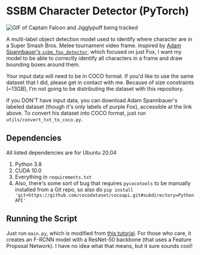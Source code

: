 # SSBM Character Detector (PyTorch)

![GIF of Captain Falcon and Jigglypuff being tracked](output.gif)

A multi-label object detection model used to identify where character are in a Super Smash Bros. Melee tournament video frame.
Inspired by [Adam Spannbauer's `ssbm_fox_detector`](https://github.com/AdamSpannbauer/ssbm_fox_detector), which focused on just Fox, I want my model to be able to correctly identify all characters in a frame and draw bounding boxes around them.

Your input data will need to be in COCO format.
If you'd like to use the same dataset that I did, please get in contact with me.
Because of size constraints (~13GB), I'm not going to be distributing the dataset with this repository.

If you DON'T have input data, you can download Adam Spannbauer's labeled dataset (though it's only labels of purple Fox), accessible at the link above. To convert his dataset into COCO format, just run `utils/convert_txt_to_coco.py`.

## Dependencies
All listed dependencies are for Ubuntu 20.04
1. Python 3.8
2. CUDA 10.0
3. Everything in `requirements.txt`
4. Also, there's some sort of bug that requires `pycocotools` to be manually installed from a Git repo, so also do `pip install 'git+https://github.com/cocodataset/cocoapi.git#subdirectory=PythonAPI'`

## Running the Script

Just run `main.py`, which is modified from [this tutorial](https://pytorch.org/tutorials/intermediate/torchvision_tutorial.html#testing-forward-method-optional).
For those who care, it creates an F-RCNN model with a ResNet-50 backbone (that uses a Feature Proposal Network).
I have no idea what that means, but it sure sounds cool!